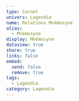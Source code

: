 ```yaml
---
type: Carnet
univers: Lagendia
name: Relations Mnémosyne
alias:
  - Mnémosyne
display: Mnémosyne
dataview: true
share: true
links: false
embed:
  send: false
  remove: true
tags:
  - Lagendia
category: Lagendia
---
```

